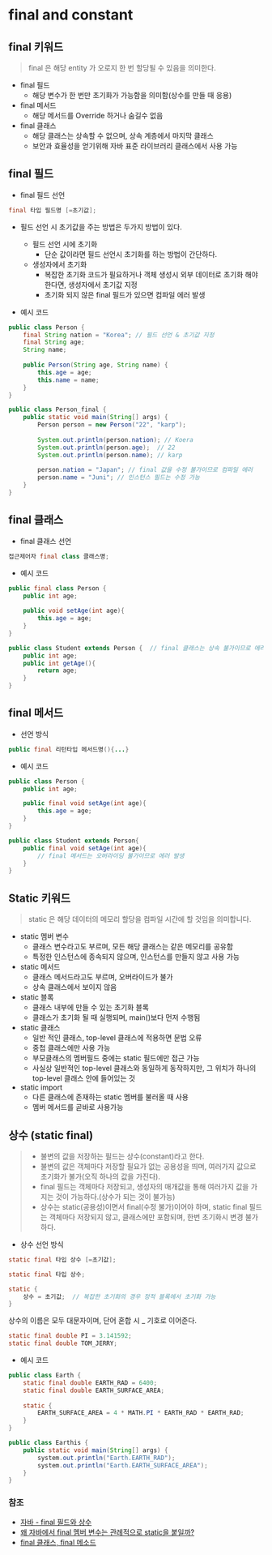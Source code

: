 # final and constant

## final 키워드
> final 은 해당 entity 가 오로지 한 번 할당될 수 있음을 의미한다.
* final 필드
   * 해당 변수가 한 번만 초기화가 가능함을 의미함(상수를 만들 때 응용)
* final 메서드
   * 해당 메서드를 Override 하거나 숨길수 없음
* final 클래스
   * 해당 클래스는 상속할 수 없으며, 상속 계층에서 마지막 클래스
   * 보안과 효율성을 얻기위해 자바 표준 라이브러리 클래스에서 사용 가능
## final 필드
* final 필드 선언
```java
final 타입 필드명 [=초기값];
```
* 필드 선언 시 초기값을 주는 방법은 두가지 방법이 있다.
   * 필드 선언 시에 초기화
      * 단순 값이라면 필드 선언시 초기화를 하는 방법이 간단하다. 
   * 생성자에서 초기화 
      * 복잡한 초기화 코드가 필요하거나 객체 생성시 외부 데이터로 초기화 해야한다면, 생성자에서 초기값 지정
      * 초기화 되지 않은 final 필드가 있으면 컴파일 에러 발생

* 예시 코드
```java
public class Person {
    final String nation = "Korea"; // 필드 선언 & 초기값 지정
    final String age;
    String name;
    
    public Person(String age, String name) {
        this.age = age;
        this.name = name;
    }
}
```
```java
public class Person_final {
    public static void main(String[] args) {
        Person person = new Person("22", "karp");
        
        System.out.println(person.nation); // Koera
        System.out.println(person.age);  // 22
        System.out.println(person.name); // karp
        
        person.nation = "Japan"; // final 값을 수정 불가이므로 컴파일 에러
        person.name = "Juni"; // 인스턴스 필드는 수정 가능
    }
}
```
## final 클래스
* final 클래스 선언
```java
접근제어자 final class 클래스명;
```
* 예시 코드
```java
public final class Person {
    public int age;
    
    public void setAge(int age){
        this.age = age;
    }
} 
```
```java
public class Student extends Person {  // final 클래스는 상속 불가이므로 에러 발생
    public int age;
    public int getAge(){
        return age;
    }
}
```
## final 메서드
* 선언 방식
```java
public final 리턴타입 메서드명(){...}
```
* 예시 코드
```java
public class Person {
    public int age;

    public final void setAge(int age){
        this.age = age;
    }
} 
```
```java
public class Student extends Person{
    public final void setAge(int age){
        // final 메서드는 오버라이딩 불가이므로 에러 발생
    }
}
```

## Static 키워드
> static 은 해당 데이터의 메모리 할당을 컴파일 시간에 할 것임을 의미합니다.
* static 멤버 변수
   * 클래스 변수라고도 부르며, 모든 해당 클래스는 같은 메모리를 공유함
   * 특정한 인스턴스에 종속되지 않으며, 인스턴스를 만들지 않고 사용 가능
* static 메서드
   * 클래스 메서드라고도 부르며, 오버라이드가 불가
   * 상속 클래스에서 보이지 않음
* static 블록
   * 클래스 내부에 만들 수 있는 초기화 블록
   * 클래스가 초기화 될 때 실행되며, main()보다 먼저 수행됨
* static 클래스
   * 일반 적인 클래스, top-level 클래스에 적용하면 문법 오류
   * 중첩 클래스에만 사용 가능
   * 부모클래스의 멤버필드 중에는 static 필드에만 접근 가능
   * 사실상 일반적인 top-level 클래스와 동일하게 동작하지만, 그 위치가 하나의 top-level 클래스 안에 들어있는 것
* static import
   * 다른 클래스에 존재하는 static 멤버를 불러올 때 사용
   * 멤버 메서드를 곧바로 사용가능

## 상수 (static final)
>* 불변의 값을 저장하는 필드는 상수(constant)라고 한다.
>* 불변의 값은 객체마다 저장할 필요가 없는 공용성을 띄며, 여러가지 값으로 초기화가 불가(오직 하나의 값을 가진다).
>* final 필드는 객체마다 저장되고, 생성자의 매개값을 통해 여러가지 값을 가지는 것이 가능하다.(상수가 되는 것이 불가능)
>* 상수는 static(공용성)이면서 final(수정 불가)이어야 하며, static final 필드는 객체마다 저장되지 않고, 클래스에만 포함되며, 한번 초기화시 변경 불가하다.
* 상수 선언 방식
```java
static final 타입 상수 [=초기값];
```
```java
static final 타입 상수;

static {            
    상수 = 초기값;  // 복잡한 초기화의 경우 정적 블록에서 초기화 가능
}
```
상수의 이름은 모두 대문자이며, 단어 혼합 시 _ 기호로 이어준다.
```java
static final double PI = 3.141592;
static final double TOM_JERRY;
```
* 예시 코드
```java
public class Earth {
    static final double EARTH_RAD = 6400;
    static final double EARTH_SURFACE_AREA;
    
    static {
        EARTH_SURFACE_AREA = 4 * MATH.PI * EARTH_RAD * EARTH_RAD;
    }
}
```
```java
public class Earthis {
    public static void main(String[] args) {
        system.out.println("Earth.EARTH_RAD");
        system.out.println("Earth.EARTH_SURFACE_AREA");
    }
}
```

### 참조
* [자바 - final 필드와 상수](https://kephilab.tistory.com/51)
* [왜 자바에서 final 멤버 변수는 관례적으로 static을 붙일까?](https://djkeh.github.io/articles/Why-should-final-member-variables-be-conventionally-static-in-Java-kor/)
* [final 클래스, final 메소드](https://m.blog.naver.com/PostView.naver?isHttpsRedirect=true&blogId=highkrs&logNo=220213143536)
